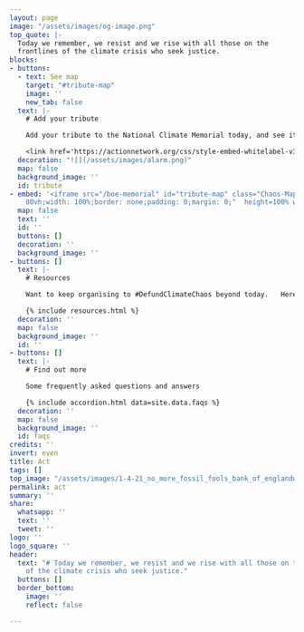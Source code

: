 ```yaml
---
layout: page
image: "/assets/images/og-image.png"
top_quote: |-
  Today we remember, we resist and we rise with all those on the
  frontlines of the climate crisis who seek justice.
blocks:
- buttons:
  - text: See map
    target: "#tribute-map"
    image: ''
    new_tab: false
  text: |-
    # Add your tribute

    Add your tribute to the National Climate Memorial today, and see it appear below on the map.

    <link href='https://actionnetwork.org/css/style-embed-whitelabel-v3.css' rel='stylesheet' type='text/css' /><script src='https://actionnetwork.org/widgets/v4/form/your-message-for-the-national-climate-justice-memorial?format=js&source=widget'></script><div id='can-form-area-your-message-for-the-national-climate-justice-memorial' style='width: 100%'><!-- this div is the target for our HTML insertion --></div>
  decoration: "![](/assets/images/alarm.png)"
  map: false
  background_image: ''
  id: tribute
- embed: '<iframe src="/boe-memorial" id="tribute-map" class="Chaos-Map" style="height:
    80vh;width: 100%;border: none;padding: 0;margin: 0;"  height=100% width=100% frameborder="0"></iframe>'
  map: false
  text: ''
  id: ''
  buttons: []
  decoration: ''
  background_image: ''
- buttons: []
  text: |-
    # Resources

    Want to keep organising to #DefundClimateChaos beyond today.   Here's all the resources you’ll need to keep taking action throughout COP26 and beyond

    {% include resources.html %}
  decoration: ''
  map: false
  background_image: ''
  id: ''
- buttons: []
  text: |-
    # Find out more

    Some frequently asked questions and answers

    {% include accordion.html data=site.data.faqs %}
  decoration: ''
  map: false
  background_image: ''
  id: faqs
credits: ''
invert: even
title: Act
tags: []
top_image: "/assets/images/1-4-21_no_more_fossil_fools_bank_of_englandwilliam_joshua_templeton_photographer-8.jpg"
permalink: act
summary: ''
share:
  whatsapp: ''
  text: ''
  tweet: ''
logo: ''
logo_square: ''
header:
  text: "# Today we remember, we resist and we rise with all those on the frontlines
    of the climate crisis who seek justice."
  buttons: []
  border_bottom:
    image: ''
    reflect: false

---
```

